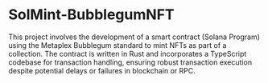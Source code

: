 # SolMint-BubblegumNFT
This project involves the development of a smart contract (Solana Program) using the Metaplex Bubblegum standard to mint NFTs as part of a collection. The contract is written in Rust and incorporates a TypeScript codebase for transaction handling, ensuring robust transaction execution despite potential delays or failures in blockchain or RPC.
